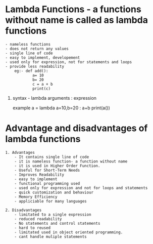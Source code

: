 # Lambda Functions - a functions without name is called as lambda functions
    - nameless functions
    - does not return any values
    - single line of code
    - easy to implement, developement
    - used only for expression, not for statements and loops
    - provide less readability
        eg:- def add():
                a= 10
                b= 20
                c = a + b
                print(c)

1. syntax - 
    lambda arguments : expression

    example 
    a = lambda a=10,b=20 : a+b
    print(a())

# Advantage and disadvantages of lambda functions 
    1. Advantages
        - It contains single line of code 
        - it is nameless function- a function without name
        - it is used in Higher Order Function.
        - Useful for Short-Term Needs
        - Improves Readability
        - easy to implement
        - functional programming used
        - used only for expression and not for loops and statements
        - quick customization and behaviour
        - Memory Efficiency
        - appliciable for many languages 

    2. Disadvantages
        - limitated to a single expression
        - reduced readability
        - No statements and control statements
        - hard to reused
        - limitated used in object oriented programming.
        - cant handle muliple statements

